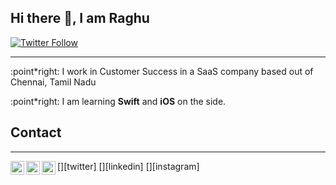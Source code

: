 ## Hi there 👋, I am Raghu

[![Twitter Follow](https://img.shields.io/twitter/follow/heyiamraghu?color=1DA1F2&logo=twitter&style=for-the-badge)](https://twitter.com/intent/follow?original_referer=https%3A%2F%2Fgithub.com%2Fheyiamraghu&screen_name=heyiamraghu)

---

:point\*right: I work in Customer Success in a SaaS company based out of Chennai, Tamil Nadu

:point\*right: I am learning **Swift** and **iOS** on the side.

## Contact

---

[<img align="left" alt="heyiamraghu | Twitter" width="22px" src="https://cdn.jsdelivr.net/npm/simple-icons@v3/icons/twitter.svg" />][twitter]
[<img align="left" alt="raghupathy-sampath | LinkedIn" width="22px" src="https://cdn.jsdelivr.net/npm/simple-icons@v3/icons/linkedin.svg" />][linkedin]
[<img align="left" alt="heyiamraghu | Instagram" width="22px" src="https://cdn.jsdelivr.net/npm/simple-icons@v3/icons/instagram.svg" />][instagram]
